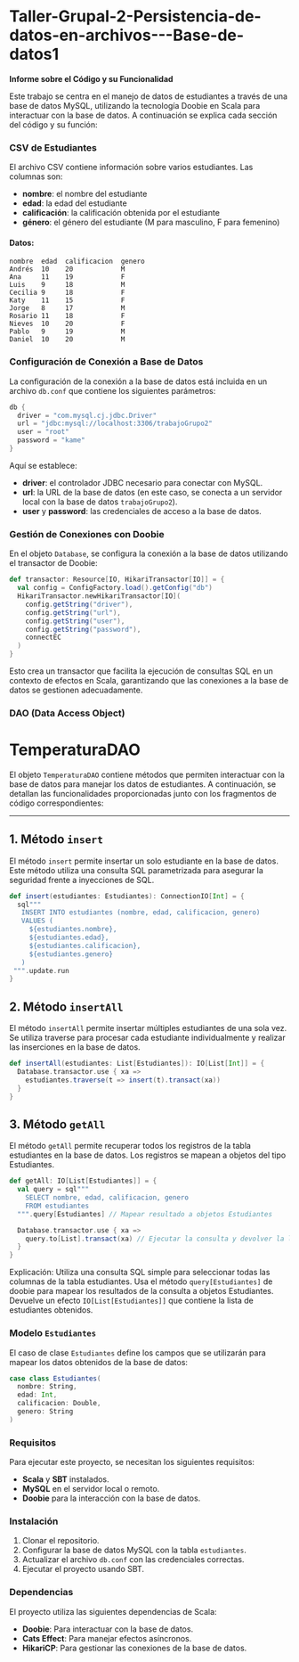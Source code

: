 # Taller-Grupal-2-Persistencia-de-datos-en-archivos---Base-de-datos1
**Informe sobre el Código y su Funcionalidad**

Este trabajo se centra en el manejo de datos de estudiantes a través de una base de datos MySQL, utilizando la tecnología Doobie en Scala para interactuar con la base de datos. A continuación se explica cada sección del código y su función:

### CSV de Estudiantes

El archivo CSV contiene información sobre varios estudiantes. Las columnas son:
- **nombre**: el nombre del estudiante
- **edad**: la edad del estudiante
- **calificación**: la calificación obtenida por el estudiante
- **género**: el género del estudiante (M para masculino, F para femenino)

#### Datos:
```
nombre  edad  calificacion  genero
Andrés  10    20            M
Ana     11    19            F
Luis    9     18            M
Cecilia 9     18            F
Katy    11    15            F
Jorge   8     17            M
Rosario 11    18            F
Nieves  10    20            F
Pablo   9     19            M
Daniel  10    20            M
```

### Configuración de Conexión a Base de Datos

La configuración de la conexión a la base de datos está incluida en un archivo `db.conf` que contiene los siguientes parámetros:
```scala
db {
  driver = "com.mysql.cj.jdbc.Driver"
  url = "jdbc:mysql://localhost:3306/trabajoGrupo2"
  user = "root"
  password = "kame"
}
```
Aquí se establece:
- **driver**: el controlador JDBC necesario para conectar con MySQL.
- **url**: la URL de la base de datos (en este caso, se conecta a un servidor local con la base de datos `trabajoGrupo2`).
- **user** y **password**: las credenciales de acceso a la base de datos.

### Gestión de Conexiones con Doobie

En el objeto `Database`, se configura la conexión a la base de datos utilizando el transactor de Doobie:
```scala
def transactor: Resource[IO, HikariTransactor[IO]] = {
  val config = ConfigFactory.load().getConfig("db")
  HikariTransactor.newHikariTransactor[IO](
    config.getString("driver"),
    config.getString("url"),
    config.getString("user"),
    config.getString("password"),
    connectEC
  )
}
```
Esto crea un transactor que facilita la ejecución de consultas SQL en un contexto de efectos en Scala, garantizando que las conexiones a la base de datos se gestionen adecuadamente.

### DAO (Data Access Object)

# TemperaturaDAO

El objeto `TemperaturaDAO` contiene métodos que permiten interactuar con la base de datos para manejar los datos de estudiantes. A continuación, se detallan las funcionalidades proporcionadas junto con los fragmentos de código correspondientes:

---

## 1. Método `insert`

El método `insert` permite insertar un solo estudiante en la base de datos. Este método utiliza una consulta SQL parametrizada para asegurar la seguridad frente a inyecciones de SQL.

```scala
def insert(estudiantes: Estudiantes): ConnectionIO[Int] = {
  sql"""
   INSERT INTO estudiantes (nombre, edad, calificacion, genero)
   VALUES (
     ${estudiantes.nombre},
     ${estudiantes.edad},
     ${estudiantes.calificacion},
     ${estudiantes.genero}
   )
 """.update.run
}
```
## 2. Método `insertAll`

El método `insertAll` permite insertar múltiples estudiantes de una sola vez. Se utiliza traverse para procesar cada estudiante individualmente y realizar las inserciones en la base de datos.

```scala
def insertAll(estudiantes: List[Estudiantes]): IO[List[Int]] = {
  Database.transactor.use { xa =>
    estudiantes.traverse(t => insert(t).transact(xa))
  }
}
```
## 3. Método `getAll`

El método `getAll` permite recuperar todos los registros de la tabla estudiantes en la base de datos. Los registros se mapean a objetos del tipo Estudiantes.

```scala
def getAll: IO[List[Estudiantes]] = {
  val query = sql"""
    SELECT nombre, edad, calificacion, genero
    FROM estudiantes
  """.query[Estudiantes] // Mapear resultado a objetos Estudiantes

  Database.transactor.use { xa =>
    query.to[List].transact(xa) // Ejecutar la consulta y devolver la lista
  }
}
```
Explicación:
Utiliza una consulta SQL simple para seleccionar todas las columnas de la tabla estudiantes.
Usa el método `query[Estudiantes]` de doobie para mapear los resultados de la consulta a objetos Estudiantes.
Devuelve un efecto `IO[List[Estudiantes]]` que contiene la lista de estudiantes obtenidos.

### Modelo `Estudiantes`

El caso de clase `Estudiantes` define los campos que se utilizarán para mapear los datos obtenidos de la base de datos:
```scala
case class Estudiantes(
  nombre: String,
  edad: Int,
  calificacion: Double,
  genero: String
)
```


### Requisitos

Para ejecutar este proyecto, se necesitan los siguientes requisitos:
- **Scala** y **SBT** instalados.
- **MySQL** en el servidor local o remoto.
- **Doobie** para la interacción con la base de datos.

### Instalación

1. Clonar el repositorio.
2. Configurar la base de datos MySQL con la tabla `estudiantes`.
3. Actualizar el archivo `db.conf` con las credenciales correctas.
4. Ejecutar el proyecto usando SBT.

### Dependencias

El proyecto utiliza las siguientes dependencias de Scala:
- **Doobie**: Para interactuar con la base de datos.
- **Cats Effect**: Para manejar efectos asíncronos.
- **HikariCP**: Para gestionar las conexiones de la base de datos.


